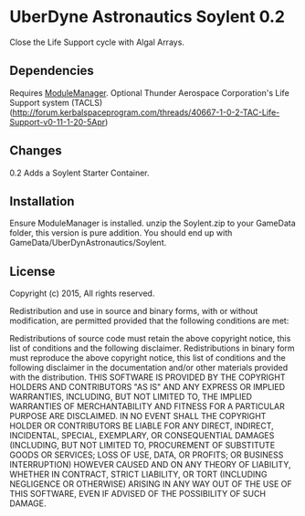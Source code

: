 UberDyne Astronautics Soylent 0.2
=========================
Close the Life Support cycle with Algal Arrays.

Dependencies
------------
Requires [ModuleManager](https://github.com/sarbian/ModuleManager/releases).
Optional Thunder Aerospace Corporation's Life Support system (TACLS) (http://forum.kerbalspaceprogram.com/threads/40667-1-0-2-TAC-Life-Support-v0-11-1-20-5Apr)

Changes
-------
0.2 Adds a Soylent Starter Container.

Installation
------------
Ensure ModuleManager is installed.
unzip the Soylent.zip to your GameData folder, this version is pure addition.
You should end up with GameData/UberDynAstronautics/Soylent.


License
-------

Copyright (c) 2015, All rights reserved.

Redistribution and use in source and binary forms, with or without modification, are permitted provided that the following conditions are met:

Redistributions of source code must retain the above copyright notice, this list of conditions and the following disclaimer. Redistributions in binary form must reproduce the above copyright notice, this list of conditions and the following disclaimer in the documentation and/or other materials provided with the distribution. THIS SOFTWARE IS PROVIDED BY THE COPYRIGHT HOLDERS AND CONTRIBUTORS "AS IS" AND ANY EXPRESS OR IMPLIED WARRANTIES, INCLUDING, BUT NOT LIMITED TO, THE IMPLIED WARRANTIES OF MERCHANTABILITY AND FITNESS FOR A PARTICULAR PURPOSE ARE DISCLAIMED. IN NO EVENT SHALL THE COPYRIGHT HOLDER OR CONTRIBUTORS BE LIABLE FOR ANY DIRECT, INDIRECT, INCIDENTAL, SPECIAL, EXEMPLARY, OR CONSEQUENTIAL DAMAGES (INCLUDING, BUT NOT LIMITED TO, PROCUREMENT OF SUBSTITUTE GOODS OR SERVICES; LOSS OF USE, DATA, OR PROFITS; OR BUSINESS INTERRUPTION) HOWEVER CAUSED AND ON ANY THEORY OF LIABILITY, WHETHER IN CONTRACT, STRICT LIABILITY, OR TORT (INCLUDING NEGLIGENCE OR OTHERWISE) ARISING IN ANY WAY OUT OF THE USE OF THIS SOFTWARE, EVEN IF ADVISED OF THE POSSIBILITY OF SUCH DAMAGE.
